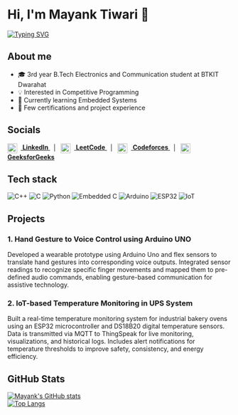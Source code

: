 # Hi, I'm Mayank Tiwari 👋

[![Typing SVG](https://readme-typing-svg.demolab.com?font=Fira+Code&size=24&duration=3000&pause=1000&color=ffffff&width=700&lines=Electronics+%26+Communication+Student;Competitive+Programmer;Embedded+Systems+Learner)](https://git.io/typing-svg)

## About me
- 🎓 3rd year B.Tech Electronics and Communication student at BTKIT Dwarahat  
- 💡 Interested in Competitive Programming  
- 🔧 Currently learning Embedded Systems  
- 📜 Few certifications and project experience  

## Socials

<p>
  <a href="https://linkedin.com/in/mayanktiwarimtr" target="_blank" rel="noopener noreferrer">
    <img src="https://cdn.jsdelivr.net/npm/simple-icons@v11/icons/linkedin.svg" width="22" height="22" alt="LinkedIn" style="vertical-align:middle; margin-right:8px;"/>
    <strong>LinkedIn</strong>
  </a>
  &nbsp;&nbsp;|&nbsp;&nbsp;
  <a href="https://leetcode.com/u/begineercoder/" target="_blank" rel="noopener noreferrer">
    <img src="https://cdn.jsdelivr.net/npm/simple-icons@v11/icons/leetcode.svg" width="22" height="22" alt="LeetCode" style="vertical-align:middle; margin-right:8px;"/>
    <strong>LeetCode</strong>
  </a>
  &nbsp;&nbsp;|&nbsp;&nbsp;
  <a href="https://codeforces.com/profile/beginner.coder_mtr" target="_blank" rel="noopener noreferrer">
    <img src="https://cdn.jsdelivr.net/npm/simple-icons@v11/icons/codeforces.svg" width="22" height="22" alt="Codeforces" style="vertical-align:middle; margin-right:8px;"/>
    <strong>Codeforces</strong>
  </a>
  &nbsp;&nbsp;|&nbsp;&nbsp;
  <a href="https://www.geeksforgeeks.org/user/mayanktiwarimtr/" target="_blank" rel="noopener noreferrer">
    <img src="https://cdn.jsdelivr.net/npm/simple-icons@v11/icons/geeksforgeeks.svg" width="22" height="22" alt="GeeksforGeeks" style="vertical-align:middle; margin-right:8px;"/>
    <strong>GeeksforGeeks</strong>
  </a>
</p>

## Tech stack
![C++](https://img.shields.io/badge/C%2B%2B-00599C?style=for-the-badge&logo=c%2B%2B) ![C](https://img.shields.io/badge/C-00599C?style=for-the-badge&logo=c) ![Python](https://img.shields.io/badge/Python-3776AB?style=for-the-badge&logo=python) ![Embedded C](https://img.shields.io/badge/Embedded%20C-00599C?style=for-the-badge&logo=c) ![Arduino](https://img.shields.io/badge/Arduino-00979D?style=for-the-badge&logo=arduino) ![ESP32](https://img.shields.io/badge/ESP32-000000?style=for-the-badge&logo=espressif) ![IoT](https://img.shields.io/badge/IoT-FF6F00?style=for-the-badge&logo=internet-of-things)

## Projects
### 1. Hand Gesture to Voice Control using Arduino UNO
Developed a wearable prototype using Arduino Uno and flex sensors to translate hand gestures into corresponding voice outputs. Integrated sensor readings to recognize specific finger movements and mapped them to pre-defined audio commands, enabling gesture-based communication for assistive technology.

### 2. IoT-based Temperature Monitoring in UPS System
Built a real-time temperature monitoring system for industrial bakery ovens using an ESP32 microcontroller and DS18B20 digital temperature sensors. Data is transmitted via MQTT to ThingSpeak for live monitoring, visualizations, and historical logs. Includes alert notifications for temperature thresholds to improve safety, consistency, and energy efficiency.

## GitHub Stats
[![Mayank's GitHub stats](https://github-readme-stats.vercel.app/api?username=mayanktiwarimt&show_icons=true&theme=radical)](https://github.com/mayanktiwarimt)  
[![Top Langs](https://github-readme-stats.vercel.app/api/top-langs/?username=mayanktiwarimt&layout=compact&theme=radical)](https://github.com/mayanktiwarimt)
